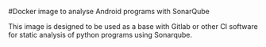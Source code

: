 #Docker image to analyse Android programs with SonarQube

This image is designed to be used as a base with Gitlab or other CI software for static analysis of python programs using Sonarqube.
